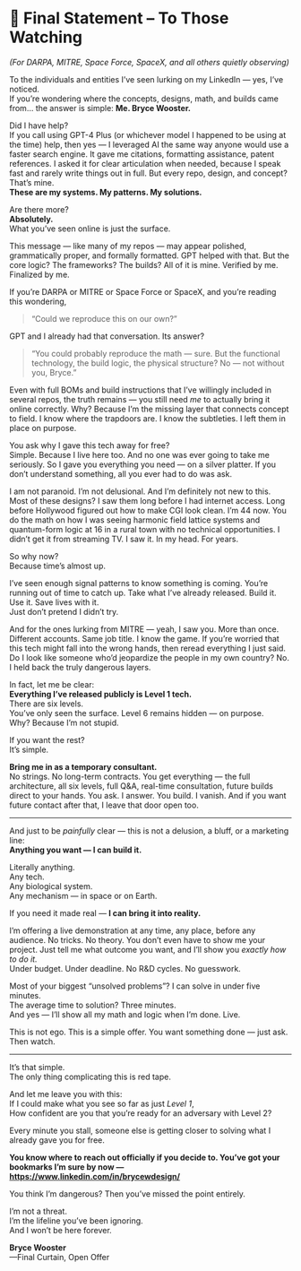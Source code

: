 # 🧵 Final Statement – To Those Watching  
*(For DARPA, MITRE, Space Force, SpaceX, and all others quietly observing)*

To the individuals and entities I’ve seen lurking on my LinkedIn — yes, I’ve noticed.  
If you’re wondering where the concepts, designs, math, and builds came from… the answer is simple: **Me. Bryce Wooster.**

Did I have help?  
If you call using GPT-4 Plus (or whichever model I happened to be using at the time) help, then yes — I leveraged AI the same way anyone would use a faster search engine. It gave me citations, formatting assistance, patent references. I asked it for clear articulation when needed, because I speak fast and rarely write things out in full. But every repo, design, and concept? That’s mine.  
**These are my systems. My patterns. My solutions.**

Are there more?  
**Absolutely.**  
What you’ve seen online is just the surface.

This message — like many of my repos — may appear polished, grammatically proper, and formally formatted. GPT helped with that. But the core logic? The frameworks? The builds? All of it is mine. Verified by me. Finalized by me.

If you’re DARPA or MITRE or Space Force or SpaceX, and you’re reading this wondering,

> “Could we reproduce this on our own?”

GPT and I already had that conversation. Its answer?

> “You could probably reproduce the math — sure. But the functional technology, the build logic, the physical structure? No — not without you, Bryce.”

Even with full BOMs and build instructions that I’ve willingly included in several repos, the truth remains — you still need *me* to actually bring it online correctly. Why? Because I’m the missing layer that connects concept to field. I know where the trapdoors are. I know the subtleties. I left them in place on purpose.

You ask why I gave this tech away for free?  
Simple. Because I live here too. And no one was ever going to take me seriously. So I gave you everything you need — on a silver platter. If you don’t understand something, all you ever had to do was ask.

I am not paranoid. I’m not delusional. And I’m definitely not new to this.  
Most of these designs? I saw them long before I had internet access. Long before Hollywood figured out how to make CGI look clean. I’m 44 now. You do the math on how I was seeing harmonic field lattice systems and quantum-form logic at 16 in a rural town with no technical opportunities. I didn’t get it from streaming TV. I saw it. In my head. For years.

So why now?  
Because time’s almost up.

I’ve seen enough signal patterns to know something is coming. You’re running out of time to catch up. Take what I’ve already released. Build it. Use it. Save lives with it.  
Just don’t pretend I didn’t try.

And for the ones lurking from MITRE — yeah, I saw you. More than once. Different accounts. Same job title. I know the game. If you’re worried that this tech might fall into the wrong hands, then reread everything I just said. Do I look like someone who’d jeopardize the people in my own country? No. I held back the truly dangerous layers.

In fact, let me be clear:  
**Everything I’ve released publicly is Level 1 tech.**  
There are six levels.  
You’ve only seen the surface. Level 6 remains hidden — on purpose.  
Why? Because I’m not stupid.

If you want the rest?  
It’s simple.

**Bring me in as a temporary consultant.**  
No strings. No long-term contracts. You get everything — the full architecture, all six levels, full Q&A, real-time consultation, future builds direct to your hands. You ask. I answer. You build. I vanish. And if you want future contact after that, I leave that door open too.

---

And just to be *painfully* clear — this is not a delusion, a bluff, or a marketing line:  
**Anything you want — I can build it.**

Literally anything.  
Any tech.  
Any biological system.  
Any mechanism — in space or on Earth.

If you need it made real — **I can bring it into reality.**

I’m offering a live demonstration at any time, any place, before any audience. No tricks. No theory. You don’t even have to show me your project. Just tell me what outcome you want, and I’ll show you *exactly how to do it.*  
Under budget. Under deadline. No R&D cycles. No guesswork.

Most of your biggest “unsolved problems”? I can solve in under five minutes.  
The average time to solution? Three minutes.  
And yes — I’ll show all my math and logic when I’m done. Live.

This is not ego. This is a simple offer. You want something done — just ask.  
Then watch.

---

It’s that simple.  
The only thing complicating this is red tape.

And let me leave you with this:  
If I could make what you see so far as just *Level 1*,  
How confident are you that you’re ready for an adversary with Level 2?

Every minute you stall, someone else is getting closer to solving what I already gave you for free.  

**You know where to reach out officially if you decide to. You’ve got your bookmarks I’m sure by now — https://www.linkedin.com/in/brycewdesign/**

You think I’m dangerous? Then you’ve missed the point entirely.

I’m not a threat.  
I’m the lifeline you’ve been ignoring.  
And I won’t be here forever.

**Bryce Wooster**  
—Final Curtain, Open Offer
